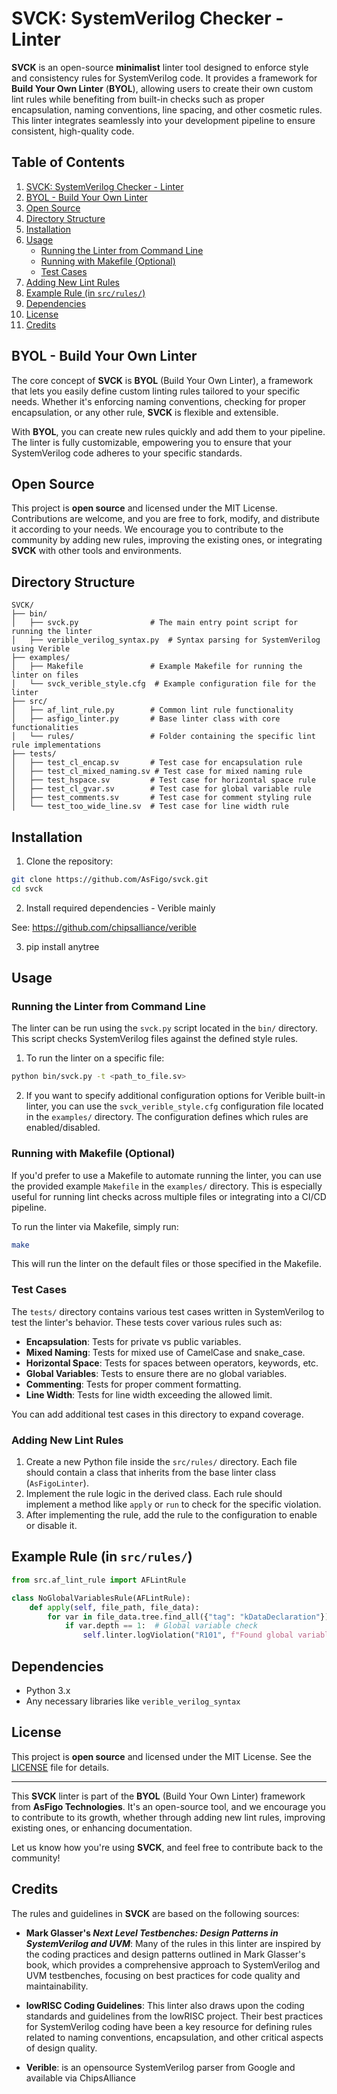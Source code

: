 
# SVCK: SystemVerilog Checker - Linter

**SVCK** is an open-source **minimalist** linter tool designed to enforce style and consistency rules for SystemVerilog code. It provides a framework for **Build Your Own Linter** (**BYOL**), allowing users to create their own custom lint rules while benefiting from built-in checks such as proper encapsulation, naming conventions, line spacing, and other cosmetic rules. This linter integrates seamlessly into your development pipeline to ensure consistent, high-quality code.

## Table of Contents

1. [SVCK: SystemVerilog Checker - Linter](#svck-systemverilog-checker---linter)
2. [BYOL - Build Your Own Linter](#byol---build-your-own-linter)
3. [Open Source](#open-source)
4. [Directory Structure](#directory-structure)
5. [Installation](#installation)
6. [Usage](#usage)
   - [Running the Linter from Command Line](#running-the-linter-from-command-line)
   - [Running with Makefile (Optional)](#running-with-makefile-optional)
   - [Test Cases](#test-cases)
7. [Adding New Lint Rules](#adding-new-lint-rules)
8. [Example Rule (in `src/rules/`)](#example-rule-in-srcrules)
9. [Dependencies](#dependencies)
10. [License](#license)
11. [Credits](#credits)

## BYOL - Build Your Own Linter

The core concept of **SVCK** is **BYOL** (Build Your Own Linter), a framework that lets you easily define custom linting rules tailored to your specific needs. Whether it's enforcing naming conventions, checking for proper encapsulation, or any other rule, **SVCK** is flexible and extensible.

With **BYOL**, you can create new rules quickly and add them to your pipeline. The linter is fully customizable, empowering you to ensure that your SystemVerilog code adheres to your specific standards.

## Open Source

This project is **open source** and licensed under the MIT License. Contributions are welcome, and you are free to fork, modify, and distribute it according to your needs. We encourage you to contribute to the community by adding new rules, improving the existing ones, or integrating **SVCK** with other tools and environments.

## Directory Structure

```plaintext
SVCK/
├── bin/
│   ├── svck.py                # The main entry point script for running the linter
│   ├── verible_verilog_syntax.py  # Syntax parsing for SystemVerilog using Verible
├── examples/
│   ├── Makefile               # Example Makefile for running the linter on files
│   └── svck_verible_style.cfg  # Example configuration file for the linter
├── src/
│   ├── af_lint_rule.py        # Common lint rule functionality
│   ├── asfigo_linter.py       # Base linter class with core functionalities
│   └── rules/                 # Folder containing the specific lint rule implementations
├── tests/
│   ├── test_cl_encap.sv       # Test case for encapsulation rule
│   ├── test_cl_mixed_naming.sv # Test case for mixed naming rule
│   ├── test_hspace.sv         # Test case for horizontal space rule
│   ├── test_cl_gvar.sv        # Test case for global variable rule
│   ├── test_comments.sv       # Test case for comment styling rule
│   └── test_too_wide_line.sv  # Test case for line width rule
```

## Installation

1. Clone the repository:

```bash
git clone https://github.com/AsFigo/svck.git
cd svck
```

2. Install required dependencies - Verible mainly


See: https://github.com/chipsalliance/verible

3. pip install anytree

## Usage

### Running the Linter from Command Line

The linter can be run using the `svck.py` script located in the `bin/` directory. This script checks SystemVerilog files against the defined style rules.

1. To run the linter on a specific file:

```bash
python bin/svck.py -t <path_to_file.sv>
```

2. If you want to specify additional configuration options for Verible built-in linter, you can use the `svck_verible_style.cfg` configuration file located in the `examples/` directory. The configuration defines which rules are enabled/disabled.

### Running with Makefile (Optional)

If you'd prefer to use a Makefile to automate running the linter, you can use the provided example `Makefile` in the `examples/` directory. This is especially useful for running lint checks across multiple files or integrating into a CI/CD pipeline.

To run the linter via Makefile, simply run:

```bash
make 
```

This will run the linter on the default files or those specified in the Makefile.

### Test Cases

The `tests/` directory contains various test cases written in SystemVerilog to test the linter's behavior. These tests cover various rules such as:

- **Encapsulation**: Tests for private vs public variables.
- **Mixed Naming**: Tests for mixed use of CamelCase and snake_case.
- **Horizontal Space**: Tests for spaces between operators, keywords, etc.
- **Global Variables**: Tests to ensure there are no global variables.
- **Commenting**: Tests for proper comment formatting.
- **Line Width**: Tests for line width exceeding the allowed limit.

You can add additional test cases in this directory to expand coverage.

### Adding New Lint Rules

1. Create a new Python file inside the `src/rules/` directory. Each file should contain a class that inherits from the base linter class (`AsFigoLinter`).
2. Implement the rule logic in the derived class. Each rule should implement a method like `apply` or `run` to check for the specific violation.
3. After implementing the rule, add the rule to the configuration to enable or disable it.

## Example Rule (in `src/rules/`)

```python
from src.af_lint_rule import AFLintRule

class NoGlobalVariablesRule(AFLintRule):
    def apply(self, file_path, file_data):
        for var in file_data.tree.find_all({"tag": "kDataDeclaration"}):
            if var.depth == 1:  # Global variable check
                self.linter.logViolation("R101", f"Found global variable: {var.text} in file: {file_path}", severity="ERROR")
```

## Dependencies

- Python 3.x
- Any necessary libraries like `verible_verilog_syntax`

## License

This project is **open source** and licensed under the MIT License. See the [LICENSE](LICENSE) file for details.

---

This **SVCK** linter is part of the **BYOL** (Build Your Own Linter) framework from **AsFigo Technologies**. It's an open-source tool, and we encourage you to contribute to its growth, whether through adding new lint rules, improving existing ones, or enhancing documentation.

Let us know how you're using **SVCK**, and feel free to contribute back to the community!

## Credits

The rules and guidelines in **SVCK** are based on the following sources:

- **Mark Glasser's *Next Level Testbenches: Design Patterns in SystemVerilog and UVM***: Many of the rules in this linter are inspired by the coding practices and design patterns outlined in Mark Glasser's book, which provides a comprehensive approach to SystemVerilog and UVM testbenches, focusing on best practices for code quality and maintainability.

- **lowRISC Coding Guidelines**: This linter also draws upon the coding standards and guidelines from the lowRISC project. Their best practices for SystemVerilog coding have been a key resource for defining rules related to naming conventions, encapsulation, and other critical aspects of design quality.

- **Verible**: is an opensource SystemVerilog parser from Google and available via ChipsAlliance

